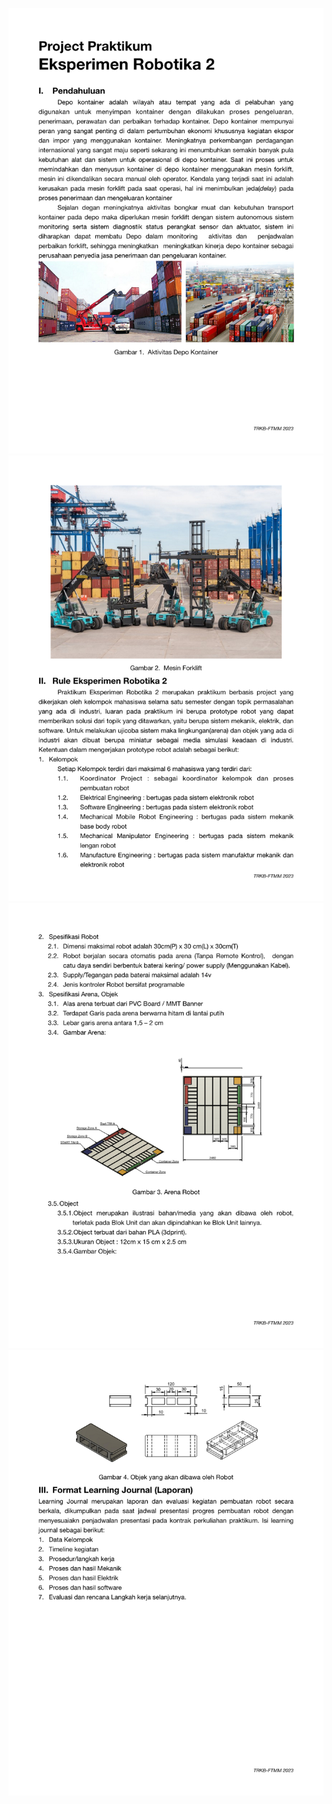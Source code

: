 ![Example Image](https://github.com/alieffsl/Robotics-Lab-II-Line-Following/blob/main/Project-Rule/Robotics%20Lab%20II%20-%20Project%20Rule_1.png)
![Example Image](https://github.com/alieffsl/Robotics-Lab-II-Line-Following/blob/main/Project-Rule/Robotics%20Lab%20II%20-%20Project%20Rule_2.png)
![Example Image](https://github.com/alieffsl/Robotics-Lab-II-Line-Following/blob/main/Project-Rule/Robotics%20Lab%20II%20-%20Project%20Rule_3.png)
![Example Image](https://github.com/alieffsl/Robotics-Lab-II-Line-Following/blob/main/Project-Rule/Robotics%20Lab%20II%20-%20Project%20Rule_4.png)
